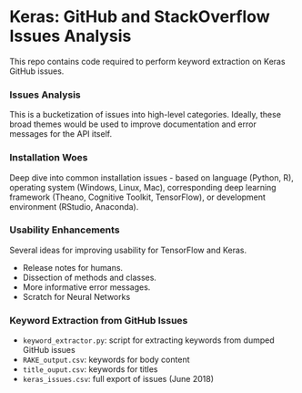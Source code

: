 # Keras: GitHub and StackOverflow Issues Analysis

This repo contains code required to perform keyword extraction on Keras GitHub issues.

### Issues Analysis
This is a bucketization of issues into high-level categories. Ideally, these broad themes would be used to improve documentation and error messages for the API itself.

### Installation Woes
Deep dive into common installation issues - based on language (Python, R), operating system (Windows, Linux, Mac), corresponding deep learning framework (Theano, Cognitive Toolkit, TensorFlow), or development environment (RStudio, Anaconda).

### Usability Enhancements 
Several ideas for improving usability for TensorFlow and Keras.

* Release notes for humans.
* Dissection of methods and classes.
* More informative error messages.
* Scratch for Neural Networks

### Keyword Extraction from GitHub Issues
* `keyword_extractor.py`: script for extracting keywords from dumped GitHub issues
* `RAKE_output.csv`: keywords for body content
* `title_ouput.csv`: keywords for titles
* `keras_issues.csv`: full export of issues (June 2018)
